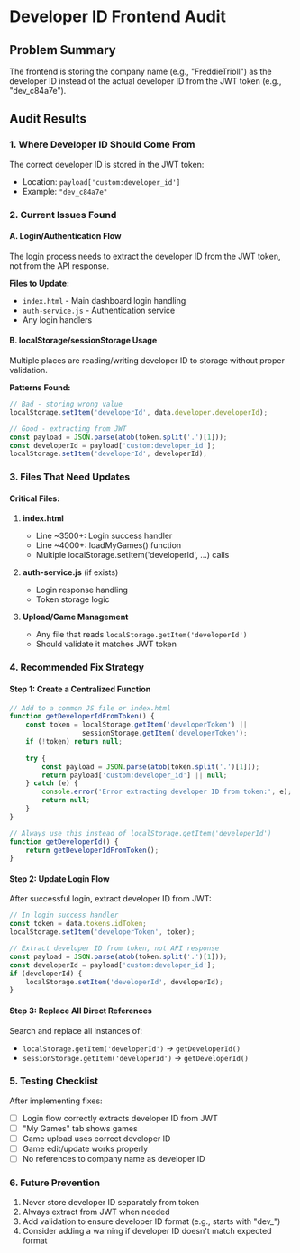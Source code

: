 # Developer ID Frontend Audit

## Problem Summary
The frontend is storing the company name (e.g., "FreddieTrioll") as the developer ID instead of the actual developer ID from the JWT token (e.g., "dev_c84a7e").

## Audit Results

### 1. Where Developer ID Should Come From
The correct developer ID is stored in the JWT token:
- Location: `payload['custom:developer_id']`
- Example: `"dev_c84a7e"`

### 2. Current Issues Found

#### A. Login/Authentication Flow
The login process needs to extract the developer ID from the JWT token, not from the API response.

**Files to Update:**
- `index.html` - Main dashboard login handling
- `auth-service.js` - Authentication service
- Any login handlers

#### B. localStorage/sessionStorage Usage
Multiple places are reading/writing developer ID to storage without proper validation.

**Patterns Found:**
```javascript
// Bad - storing wrong value
localStorage.setItem('developerId', data.developer.developerId);

// Good - extracting from JWT
const payload = JSON.parse(atob(token.split('.')[1]));
const developerId = payload['custom:developer_id'];
localStorage.setItem('developerId', developerId);
```

### 3. Files That Need Updates

#### Critical Files:
1. **index.html**
   - Line ~3500+: Login success handler
   - Line ~4000+: loadMyGames() function
   - Multiple localStorage.setItem('developerId', ...) calls

2. **auth-service.js** (if exists)
   - Login response handling
   - Token storage logic

3. **Upload/Game Management**
   - Any file that reads `localStorage.getItem('developerId')`
   - Should validate it matches JWT token

### 4. Recommended Fix Strategy

#### Step 1: Create a Centralized Function
```javascript
// Add to a common JS file or index.html
function getDeveloperIdFromToken() {
    const token = localStorage.getItem('developerToken') || 
                  sessionStorage.getItem('developerToken');
    if (!token) return null;
    
    try {
        const payload = JSON.parse(atob(token.split('.')[1]));
        return payload['custom:developer_id'] || null;
    } catch (e) {
        console.error('Error extracting developer ID from token:', e);
        return null;
    }
}

// Always use this instead of localStorage.getItem('developerId')
function getDeveloperId() {
    return getDeveloperIdFromToken();
}
```

#### Step 2: Update Login Flow
After successful login, extract developer ID from JWT:
```javascript
// In login success handler
const token = data.tokens.idToken;
localStorage.setItem('developerToken', token);

// Extract developer ID from token, not API response
const payload = JSON.parse(atob(token.split('.')[1]));
const developerId = payload['custom:developer_id'];
if (developerId) {
    localStorage.setItem('developerId', developerId);
}
```

#### Step 3: Replace All Direct References
Search and replace all instances of:
- `localStorage.getItem('developerId')` → `getDeveloperId()`
- `sessionStorage.getItem('developerId')` → `getDeveloperId()`

### 5. Testing Checklist
After implementing fixes:
- [ ] Login flow correctly extracts developer ID from JWT
- [ ] "My Games" tab shows games
- [ ] Game upload uses correct developer ID
- [ ] Game edit/update works properly
- [ ] No references to company name as developer ID

### 6. Future Prevention
1. Never store developer ID separately from token
2. Always extract from JWT when needed
3. Add validation to ensure developer ID format (e.g., starts with "dev_")
4. Consider adding a warning if developer ID doesn't match expected format